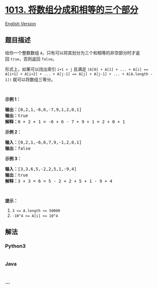 # [1013. 将数组分成和相等的三个部分](https://leetcode-cn.com/problems/partition-array-into-three-parts-with-equal-sum)

[English Version](/solution/1000-1099/1013.Partition%20Array%20Into%20Three%20Parts%20With%20Equal%20Sum/README_EN.md)

## 题目描述
<!-- 这里写题目描述 -->
<p>给你一个整数数组&nbsp;<code>A</code>，只有可以将其划分为三个和相等的非空部分时才返回&nbsp;<code>true</code>，否则返回 <code>false</code>。</p>

<p>形式上，如果可以找出索引&nbsp;<code>i+1 &lt; j</code>&nbsp;且满足&nbsp;<code>(A[0] + A[1] + ... + A[i] == A[i+1] + A[i+2] + ... + A[j-1] == A[j] + A[j-1] + ... + A[A.length - 1])</code>&nbsp;就可以将数组三等分。</p>

<p>&nbsp;</p>

<p><strong>示例 1：</strong></p>

<pre><strong>输出：</strong>[0,2,1,-6,6,-7,9,1,2,0,1]
<strong>输出：</strong>true
<strong>解释：</strong>0 + 2 + 1 = -6 + 6 - 7 + 9 + 1 = 2 + 0 + 1
</pre>

<p><strong>示例 2：</strong></p>

<pre><strong>输入：</strong>[0,2,1,-6,6,7,9,-1,2,0,1]
<strong>输出：</strong>false
</pre>

<p><strong>示例 3：</strong></p>

<pre><strong>输入：</strong>[3,3,6,5,-2,2,5,1,-9,4]
<strong>输出：</strong>true
<strong>解释：</strong>3 + 3 = 6 = 5 - 2 + 2 + 5 + 1 - 9 + 4
</pre>

<p>&nbsp;</p>

<p><strong>提示：</strong></p>

<ol>
	<li><code>3 &lt;= A.length &lt;= 50000</code></li>
	<li><code>-10^4&nbsp;&lt;= A[i] &lt;= 10^4</code></li>
</ol>



## 解法
<!-- 这里可写通用的实现逻辑 -->


<!-- tabs:start -->

### **Python3**
<!-- 这里可写当前语言的特殊实现逻辑 -->

```python

```

### **Java**
<!-- 这里可写当前语言的特殊实现逻辑 -->

```java

```

### **...**
```

```

<!-- tabs:end -->